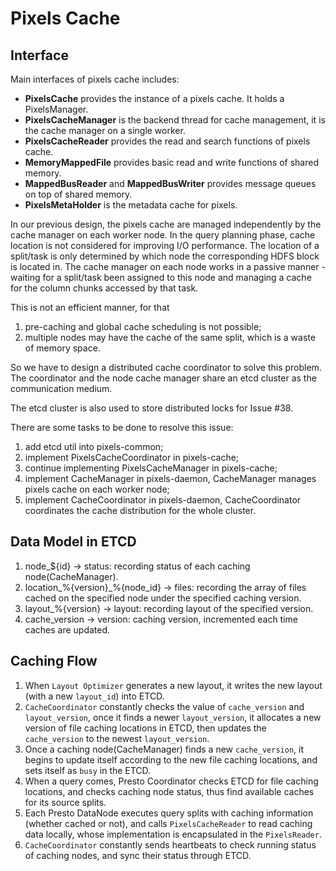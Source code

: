 # Pixels Cache

## Interface
Main interfaces of pixels cache includes:

- **PixelsCache** provides the instance of a pixels cache. It holds a PixelsManager.
- **PixelsCacheManager** is the backend thread for cache management, it is the cache manager on a single worker.
- **PixelsCacheReader** provides the read and search functions of pixels cache.
- **MemoryMappedFile** provides basic read and write functions of shared memory.
- **MappedBusReader** and **MappedBusWriter** provides message queues on top of shared memory.
- **PixelsMetaHolder** is the metadata cache for pixels.

In our previous design, the pixels cache are managed independently by the cache manager on each worker node. 
In the query planning phase, cache location is not considered for improving I/O performance. 
The location of a split/task is only determined by which node the corresponding HDFS block is located in. 
The cache manager on each node works in a passive manner - waiting for a split/task been assigned to this node and managing a cache for the column chunks accessed by that task.

This is not an efficient manner, for that 
1) pre-caching and global cache scheduling is not possible; 
2) multiple nodes may have the cache of the same split, which is a waste of memory space.

So we have to design a distributed cache coordinator to solve this problem. The coordinator and the node cache manager share an etcd cluster as the communication medium.

The etcd cluster is also used to store distributed locks for Issue #38.

There are some tasks to be done to resolve this issue: 
1) add etcd util into pixels-common; 
2) implement PixelsCacheCoordinator in pixels-cache; 
3) continue implementing PixelsCacheManager in pixels-cache; 
4) implement CacheManager in pixels-daemon, CacheManager manages pixels cache on each worker node; 
5) implement CacheCoordinator in pixels-daemon, CacheCoordinator coordinates the cache distribution for the whole cluster.

## Data Model in ETCD

1. node_${id} -> status: recording status of each caching node(CacheManager).
2. location_%{version}_%{node_id} -> files: recording the array of files cached on the specified node under the specified caching version.
3. layout_%{version} -> layout: recording layout of the specified version.
4. cache_version -> version: caching version, incremented each time caches are updated.

## Caching Flow
1. When `Layout Optimizer` generates a new layout, it writes the new layout (with a new `layout_id`) into ETCD.
2. `CacheCoordinator` constantly checks the value of `cache_version` and `layout_version`, once it finds a newer `layout_version`, it allocates a new version of file caching locations in ETCD, then updates the `cache_version` to the newest `layout_version`.
3. Once a caching node(CacheManager) finds a new `cache_version`, it begins to update itself according to the new file caching locations, and sets itself as `busy` in the ETCD.
4. When a query comes, Presto Coordinator checks ETCD for file caching locations, and checks caching node status, thus find available caches for its source splits.
5. Each Presto DataNode executes query splits with caching information (whether cached or not), and calls `PixelsCacheReader` to read caching data locally, whose implementation is encapsulated in the `PixelsReader`.
6. `CacheCoordinator` constantly sends heartbeats to check running status of caching nodes, and sync their status through ETCD.